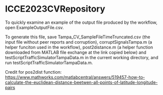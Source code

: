 # ICCE2023CVRepository
To quickly examine an example of the output file produced by the workflow, open ExampleOutputFile.csv.

To generate this file, save Tampa_CV_SampleFileTimeTruncated.csv (the input file without peer reports and corruption), corruptSignalsTampa.m (a helper funciton used in the workflow), post2distance.m (a helper function downloaded from MATLAB file exchange at the link copied below)
and testScriptTrafficSimulatorTampaData.m in the current working directory, and run testScriptTrafficSimulatorTampaData.m.

Credit for pos2dist function: https://www.mathworks.com/matlabcentral/answers/519457-how-to-calculate-the-euclidean-distance-beetwen-all-points-of-latitude-longitude-pairs 

